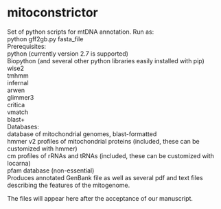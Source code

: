# mitoconstrictor

Set of python scripts for mtDNA annotation. Run as:</br>
python gff2gb.py fasta_file</br>
Prerequisites:</br>
python (currently version 2.7 is supported)</br>
Biopython
(and several other python libraries easily installed with pip)</br>
wise2 </br>
tmhmm </br>
infernal </br>
arwen </br>
glimmer3 </br>
critica </br>
vmatch </br>
blast+ </br>
Databases:</br>
database of mitochondrial genomes, blast-formatted</br>
hmmer v2 profiles of mitochondrial proteins (included, these can be customized with hmmer)</br>
cm profiles of rRNAs and tRNAs (included, these can be customized with locarna)</br>
pfam database (non-essential) </br>
Produces annotated GenBank file as well as several pdf and text files describing the features of the mitogenome.

The files will appear here after the acceptance of our manuscript.
